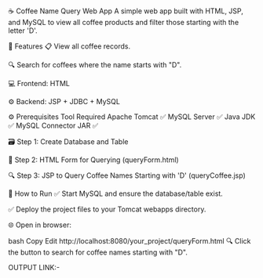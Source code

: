 ☕ Coffee Name Query Web App
A simple web app built with HTML, JSP, and MySQL to view all coffee products and filter those starting with the letter 'D'.

📂 Features
📋 View all coffee records.

🔍 Search for coffees where the name starts with "D".

💻 Frontend: HTML

⚙️ Backend: JSP + JDBC + MySQL

⚙️ Prerequisites
Tool	Required
Apache Tomcat	✅
MySQL Server	✅
Java JDK	✅
MySQL Connector JAR	✅

🗃️ Step 1: Create Database and Table

📝 Step 2: HTML Form for Querying (queryForm.html)

🔍 Step 3: JSP to Query Coffee Names Starting with 'D' (queryCoffee.jsp)

🚀 How to Run
✅ Start MySQL and ensure the database/table exist.

✅ Deploy the project files to your Tomcat webapps directory.

🌐 Open in browser:

bash
Copy
Edit
http://localhost:8080/your_project/queryForm.html
🔍 Click the button to search for coffee names starting with "D".

OUTPUT LINK:-
